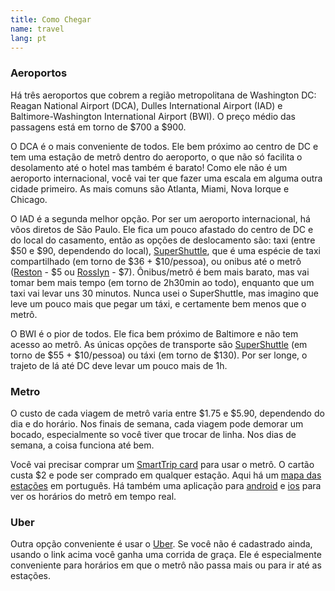 ```yaml
---
title: Como Chegar
name: travel
lang: pt
---
```


### Aeroportos

Há três aeroportos que cobrem a região metropolitana de Washington DC:
Reagan National Airport (DCA), Dulles International Airport (IAD) e
Baltimore-Washington International Airport (BWI).  O preço médio das
passagens está em torno de $700 a $900.

O DCA é o mais conveniente de todos. Ele bem próximo ao centro de DC e
tem uma estação de metrô dentro do aeroporto, o que não só facilita o
desolamento até o hotel mas também é barato! Como ele não é um aeroporto
internacional, você vai ter que fazer uma escala em alguma outra cidade
primeiro. As mais comuns são Atlanta, Miami, Nova Iorque e Chicago.

O IAD é a segunda melhor opção. Por ser um aeroporto internacional, há
vôos diretos de São Paulo. Ele fica um pouco afastado do centro de DC e
do local do casamento, então as opções de deslocamento são: taxi (entre
$50 e $90, dependendo do local), [SuperShuttle][], que é uma espécie de
taxi compartilhado (em torno de $36 + $10/pessoa), ou onibus até o metrô
([Reston][] - $5 ou [Rosslyn][] - $7). Ônibus/metrô é bem mais barato,
mas vai tomar bem mais tempo (em torno de 2h30min ao todo), enquanto que
um taxi vai levar uns 30 minutos. Nunca usei o SuperShuttle, mas imagino
que leve um pouco mais que pegar um táxi, e certamente bem menos que o
metrô.

O BWI é o pior de todos. Ele fica bem próximo de Baltimore e não tem
acesso ao metrô. As únicas opções de transporte são [SuperShuttle][] (em
torno de $55 + $10/pessoa) ou táxi (em torno de $130). Por ser longe, o
trajeto de lá até DC deve levar um pouco mais de 1h.


### Metro

O custo de cada viagem de metrô varia entre $1.75 e $5.90, dependendo do
dia e do horário. Nos finais de semana, cada viagem pode demorar um
bocado, especialmente so você tiver que trocar de linha. Nos dias de
semana, a coisa funciona até bem.

Você vai precisar comprar um [SmartTrip card][smarttrip] para usar o
metrô. O cartão custa $2 e pode ser comprado em qualquer estação. Aqui
há um [mapa das estações][metro-map] em português. Há também uma
aplicação para [android][] e [ios][] para ver os horários do metrô em
tempo real.


### Uber

Outra opção conveniente é usar o [Uber][]. Se você não é cadastrado
ainda, usando o link acima você ganha uma corrida de graça. Ele é
especialmente conveniente para horários em que o metrô não passa mais ou
para ir até as estações.


[Reston]: http://prod.flydulles.com/iad/silver-line-express-bus-metrorail-station
[Rosslyn]: http://www.wmata.com/bus/timetables/dc/05a.pdf?n
[SuperShuttle]: http://www.supershuttle.com/
[metro-map]: http://www.wmata.com/pdfs/pocket_guides/portuguese.pdf
[smarttrip]: http://www.wmata.com/fares/purchase/vending.cfm
[android]: https://play.google.com/store/apps/details?id=com.jazzmoonstewdio.android.dcmetro.activity
[ios]: https://itunes.apple.com/us/app/dc-metro-and-bus/id578496721?mt=8
[Uber]: https://www.uber.com/invite/4p1bz
